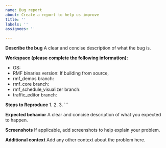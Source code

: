 ```yaml
---
name: Bug report
about: Create a report to help us improve
title: ''
labels: ''
assignees: ''

---
```


**Describe the bug**
A clear and concise description of what the bug is.

**Workspace (please complete the following information):**
 - OS:
 - RMF binaries version: 
 If building from source,
 - rmf_demos branch:
 - rmf_core branch:
 - rmf_schedule_visualizer branch:
 - traffic_editor branch:

**Steps to Reproduce**
1. 
2. 
3. ```


**Expected behavior**
A clear and concise description of what you expected to happen.

**Screenshots**
If applicable, add screenshots to help explain your problem.

**Additional context**
Add any other context about the problem here.
